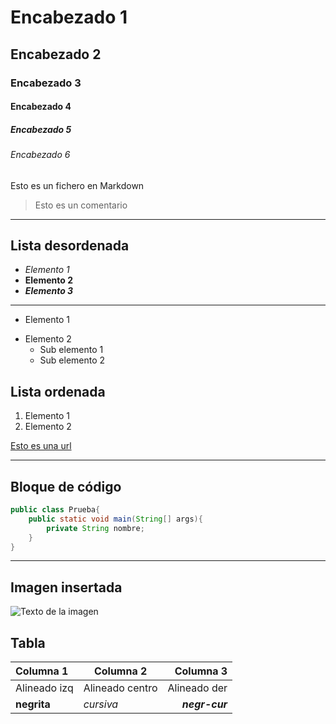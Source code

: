 # Encabezado 1
## Encabezado 2
### Encabezado 3
#### Encabezado 4
##### Encabezado 5
###### Encabezado 6

Esto es un fichero en Markdown

> Esto es un comentario

---

## Lista desordenada
- _Elemento 1_
- __Elemento 2__
- _**Elemento 3**_
---
+ Elemento 1
- Elemento 2
	* Sub elemento 1
	* Sub elemento 2

## Lista ordenada
1. Elemento 1
2. Elemento 2

[url]: https://www.github.com/kibrands

[Esto es una url][url]

___

## Bloque de código
```java
public class Prueba{
	public static void main(String[] args){
		private String nombre;
	}
}
```

---

## Imagen insertada

![Texto de la imagen](https://github.githubassets.com/images/modules/site/home-illo-team.svg)

## Tabla

Columna 1 | Columna 2 | Columna 3
:--|---|--:
Alineado izq | Alineado centro | Alineado der
**negrita** | *cursiva* | _**negr-cur**_
